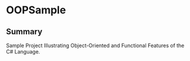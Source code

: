 # OOPSample

## Summary
Sample Project Illustrating Object-Oriented and Functional Features of the C# Language.